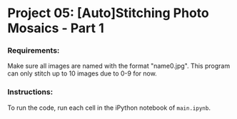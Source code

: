 # Project 05: [Auto]Stitching Photo Mosaics - Part 1

### Requirements:

Make sure all images are named with the format "name0.jpg".
This program can only stitch up to 10 images due to 0-9 for now.

### Instructions:

To run the code, run each cell in the iPython notebook of `main.ipynb`.
